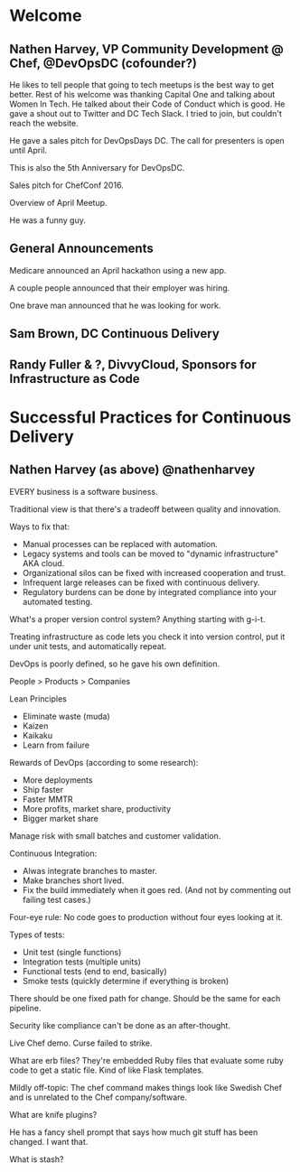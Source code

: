 # Welcome
## Nathen Harvey, VP Community Development @ Chef, @DevOpsDC (cofounder?)
He likes to tell people that going to tech meetups is the
best way to get better. Rest of his welcome was thanking
Capital One and talking about Women In Tech. He talked about
their Code of Conduct which is good. He gave a shout out to
Twitter and DC Tech Slack. I tried to join, but couldn't reach
the website.

He gave a sales pitch for DevOpsDays DC. The call for presenters
is open until April.

This is also the 5th Anniversary for DevOpsDC.

Sales pitch for ChefConf 2016.

Overview of April Meetup.

He was a funny guy.

## General Announcements

Medicare announced an April hackathon using a new app.

A couple people announced that their employer was hiring.

One brave man announced that he was looking for work.

## Sam Brown, DC Continuous Delivery

## Randy Fuller & ?, DivvyCloud, Sponsors for Infrastructure as Code

# Successful Practices for Continuous Delivery
## Nathen Harvey (as above) @nathenharvey 
EVERY business is a software business.

Traditional view is that there's a tradeoff between quality and
innovation.

Ways to fix that:
* Manual processes can be replaced with automation.
* Legacy systems and tools can be moved to
  "dynamic infrastructure" AKA cloud.
* Organizational silos can be fixed with increased cooperation
  and trust.
* Infrequent large releases can be fixed with continuous
  delivery.
* Regulatory burdens can be done by integrated compliance into
  your automated testing.

What's a proper version control system? Anything starting with g-i-t.

Treating infrastructure as code lets you check it into version control,
put it under unit tests, and automatically repeat.

DevOps is poorly defined, so he gave his own definition.

People > Products > Companies

Lean Principles
* Eliminate waste (muda)
* Kaizen
* Kaikaku
* Learn from failure

Rewards of DevOps (according to some research):
* More deployments
* Ship faster
* Faster MMTR
* More profits, market share, productivity
* Bigger market share

Manage risk with small batches and customer validation.

Continuous Integration:
* Alwas integrate branches to master.
* Make branches short lived.
* Fix the build immediately when it goes red.
  (And not by commenting out failing test cases.)

Four-eye rule: No code goes to production without four eyes looking at it.

Types of tests:
* Unit test (single functions)
* Integration tests (multiple units)
* Functional tests (end to end, basically)
* Smoke tests (quickly determine if everything is broken)

There should be one fixed path for change. Should be the same for
each pipeline.

Security like compliance can't be done as an after-thought.

Live Chef demo. Curse failed to strike.

What are erb files? They're embedded Ruby files that evaluate
some ruby code to get a static file. Kind of like Flask templates.

Mildly off-topic: The chef command makes things look like Swedish Chef
and is unrelated to the Chef company/software.

What are knife plugins?

He has a fancy shell prompt that says how much git stuff has been changed.
I want that.

What is stash?
